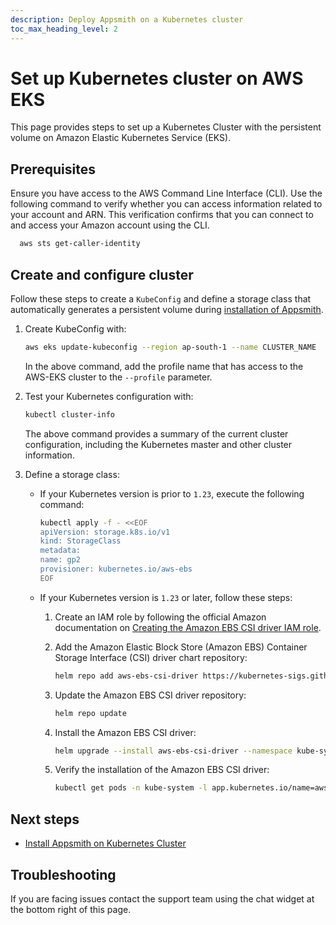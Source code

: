 ```yaml
---
description: Deploy Appsmith on a Kubernetes cluster
toc_max_heading_level: 2
---
```


# Set up Kubernetes cluster on AWS EKS

This page provides steps to set up a Kubernetes Cluster with the persistent volume on Amazon Elastic Kubernetes Service (EKS).

## Prerequisites

Ensure you have access to the AWS Command Line Interface (CLI). Use the following command to verify whether you can access information related to your account and ARN. This verification confirms that you can connect to and access your Amazon account using the CLI.

  ```bash
    aws sts get-caller-identity
  ```

## Create and configure cluster

Follow these steps to create a `KubeConfig` and define a storage class that automatically generates a persistent volume during [installation of Appsmith](/getting-started/setup/installation-guides/kubernetes).

1. Create KubeConfig with:

    ```bash
    aws eks update-kubeconfig --region ap-south-1 --name CLUSTER_NAME  --profile <PROFILE_NAME>
    ```

    In the above command, add the profile name that has access to the AWS-EKS cluster to the `--profile` parameter.

2. Test your Kubernetes configuration with:

    ```bash
    kubectl cluster-info
    ```

    The above command provides a summary of the current cluster configuration, including the Kubernetes master and other cluster information.

3. Define a storage class:

   * If your Kubernetes version is prior to `1.23`, execute the following command:

        ```bash
        kubectl apply -f - <<EOF
        apiVersion: storage.k8s.io/v1
        kind: StorageClass
        metadata:
        name: gp2
        provisioner: kubernetes.io/aws-ebs
        EOF
        ```

    * If your Kubernetes version is `1.23` or later, follow these steps:

        1. Create an IAM role by following the official Amazon documentation on [Creating the Amazon EBS CSI driver IAM role](https://docs.aws.amazon.com/eks/latest/userguide/csi-iam-role.html).

        2. Add the Amazon Elastic Block Store (Amazon EBS) Container Storage Interface (CSI) driver chart repository:

            ```bash
            helm repo add aws-ebs-csi-driver https://kubernetes-sigs.github.io/aws-ebs-csi-driver
            ```

        3. Update the Amazon EBS CSI driver repository:

            ```bash
            helm repo update
            ```

        4. Install the Amazon EBS CSI driver:

            ```bash
            helm upgrade --install aws-ebs-csi-driver --namespace kube-system aws-ebs-csi-driver/aws-ebs-csi-driver
            ```

        5. Verify the installation of the Amazon EBS CSI driver:

            ```bash
            kubectl get pods -n kube-system -l app.kubernetes.io/name=aws-ebs-csi-driver
            ```

## Next steps

* [Install Appsmith on Kubernetes Cluster](/getting-started/setup/installation-guides/kubernetes)

## Troubleshooting

If you are facing issues contact the support team using the chat widget at the bottom right of this page.

